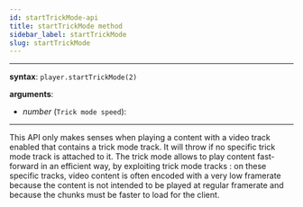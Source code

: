 ```yaml
---
id: startTrickMode-api
title: startTrickMode method
sidebar_label: startTrickMode
slug: startTrickMode
---
```


---

**syntax**: `player.startTrickMode(2)`

**arguments**:

- _number_ (`Trick mode speed`):

---

This API only makes senses when playing a content with a video track enabled
that contains a trick mode track. It will throw if no specific trick mode track
is attached to it.
The trick mode allows to play content fast-forward in an efficient way, by
exploiting trick mode tracks : on these specific tracks, video content is often
encoded with a very low framerate because the content is not intended to be
played at regular framerate and because the chunks must be faster to load for
the client.
